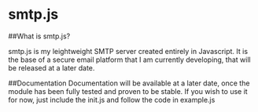 smtp.js
=======

##What is smtp.js?

smtp.js is my leightweight SMTP server created entirely in Javascript. It is the base of a secure email platform that I am currently developing, that will be released at a later date.

##Documentation
Documentation will be available at a later date, once the module has been fully tested and proven to be stable. If you wish to use it for now, just include the init.js and follow the code in example.js

